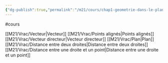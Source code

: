 ```yaml
---
{"dg-publish":true,"permalink":"/m21/cours/chap1-geometrie-dans-le-plan-et-dans-l-espace/","tags":"gardenEntry","dgHomeLink":true,"dgPassFrontmatter":false}
---
```



#cours 

[[M21/Vrac/Vecteur|Vecteur]]
[[M21/Vrac/Points alignés|Points alignés]]
[[M21/Vrac/Vecteur directeur|Vecteur directeur]]
[[M21/Vrac/Plan|Plan]]
[[M21/Vrac/Distance entre deux droites|Distance entre deux droites]]
[[M21/Vrac/Distance entre une droite et un point|Distance entre une droite et un point]]

